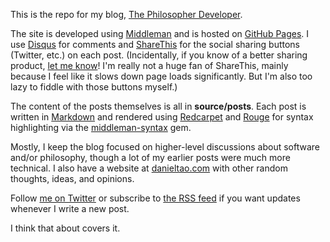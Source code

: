This is the repo for my blog, [The Philosopher Developer](http://philosopherdeveloper.com/).

The site is developed using [Middleman](http://middlemanapp.com/) and is hosted on [GitHub Pages](http://pages.github.com/). I use [Disqus](http://disqus.com/) for comments and [ShareThis](http://www.sharethis.com/) for the social sharing buttons (Twitter, etc.) on each post. (Incidentally, if you know of a better sharing product, [let me know](https://github.com/dtao/PhilosopherDeveloper/issues)! I'm really not a huge fan of ShareThis, mainly because I feel like it slows down page loads significantly. But I'm also too lazy to fiddle with those buttons myself.)

The content of the posts themselves is all in **source/posts**. Each post is written in [Markdown](http://daringfireball.net/projects/markdown/) and rendered using [Redcarpet](https://github.com/vmg/redcarpet) and [Rouge](https://github.com/jayferd/rouge) for syntax highlighting via the [middleman-syntax](https://github.com/middleman/middleman-syntax) gem.

Mostly, I keep the blog focused on higher-level discussions about software and/or philosophy, though a lot of my earlier posts were much more technical. I also have a website at [danieltao.com](http://danieltao.com/) with other random thoughts, ideas, and opinions.

Follow [me on Twitter](https://twitter.com/dan_tao) or subscribe to [the RSS feed](http://feeds.feedburner.com/philosopherdeveloper) if you want updates whenever I write a new post.

I think that about covers it.
